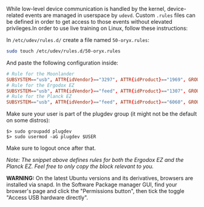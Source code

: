 While low-level device communication is handled by the kernel, device-related events are managed in userspace by `udevd`. Custom `.rules` files can be defined in order to get access to those events without elevated privileges.In order to use live training on Linux, follow these instructions: 

In `/etc/udev/rules.d/` create a file named `50-oryx.rules`:
```bash
sudo touch /etc/udev/rules.d/50-oryx.rules
```

And paste the following configuration inside:

```conf
# Rule for the Moonlander
SUBSYSTEM=="usb", ATTR{idVendor}=="3297", ATTR{idProduct}=="1969", GROUP="plugdev"
# Rule for the Ergodox EZ
SUBSYSTEM=="usb", ATTR{idVendor}=="feed", ATTR{idProduct}=="1307", GROUP="plugdev"
# Rule for the Planck EZ
SUBSYSTEM=="usb", ATTR{idVendor}=="feed", ATTR{idProduct}=="6060", GROUP="plugdev"
```
Make sure your user is part of the plugdev group (it might not be the default on some distros):

```
$> sudo groupadd plugdev
$> sudo usermod -aG plugdev $USER
```
Make sure to logout once after that.

_Note: The snippet above defines rules for both the Ergodox EZ and the Planck EZ. Feel free to only copy the block relevant to you._

**WARNING:** On the latest Ubuntu versions and its derivatives, browsers are installed via snapd. In the Software Package manager GUI, find your browser's page and click the "Permissions button", then tick the toggle "Access USB hardware directly".